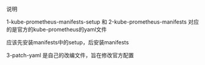 说明

1-kube-prometheus-manifests-setup 和 2-kube-prometheus-manifests 对应的是官方的kube-prometheus的yaml文件

应该先安装manifests中的setup，后安装manifests

3-patch-yaml 是自己的改编文件，旨在修改官方配置

